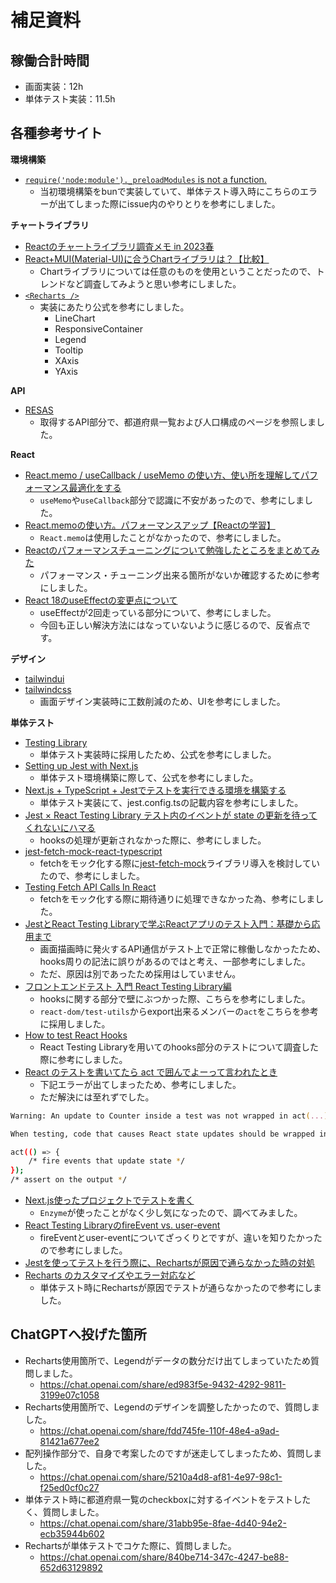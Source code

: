 # 補足資料

## 稼働合計時間

- 画面実装：12h
- 単体テスト実装：11.5h

## 各種参考サイト

**環境構築**

- [`require('node:module')._preloadModules` is not a function.](https://github.com/oven-sh/bun/issues/6227)
  - 当初環境構築をbunで実装していて、単体テスト導入時にこちらのエラーが出てしまった際にissue内のやりとりを参考にしました。

**チャートライブラリ**

- [Reactのチャートライブラリ調査メモ in 2023春](https://zenn.dev/leftletter/articles/cdf3d30b74718c)
- [React+MUI(Material-UI)に合うChartライブラリは？【比較】](https://swamplabo.com/react-chart-libraries/)
  - Chartライブラリについては任意のものを使用ということだったので、トレンドなど調査してみようと思い参考にしました。
- [`<Recharts />`](https://recharts.org/en-US/api/LineChart)
  - 実装にあたり公式を参考にしました。
    - LineChart
    - ResponsiveContainer
    - Legend
    - Tooltip
    - XAxis
    - YAxis

**API**

- [RESAS](https://opendata.resas-portal.go.jp/docs/api/v1/prefectures.html)
  - 取得するAPI部分で、都道府県一覧および人口構成のページを参照しました。

**React**

- [React.memo / useCallback / useMemo の使い方、使い所を理解してパフォーマンス最適化をする](https://qiita.com/soarflat/items/b9d3d17b8ab1f5dbfed2)
  - `useMemo`や`useCallback`部分で認識に不安があったので、参考にしました。
- [React.memoの使い方。パフォーマンスアップ【Reactの学習】](https://usconsort.com/react-memo-typescript/)
  - `React.memo`は使用したことがなかったので、参考にしました。
- [Reactのパフォーマンスチューニングについて勉強したところをまとめてみた](https://watataku-blog.vercel.app/blog/17l_n9b8e0)
  - パフォーマンス・チューニング出来る箇所がないか確認するために参考にしました。
- [React 18のuseEffectの変更点について](https://zenn.dev/takeharu/scraps/d14cf9d4239ec4)
  - useEffectが2回走っている部分について、参考にしました。
  - 今回も正しい解決方法にはなっていないように感じるので、反省点です。

**デザイン**

- [tailwindui](https://tailwindui.com/components)
- [tailwindcss](https://tailwindcss.com/docs/customizing-colors)
  - 画面デザイン実装時に工数削減のため、UIを参考にしました。

**単体テスト**

- [Testing Library](https://testing-library.com/docs/react-testing-library/api)
  - 単体テスト実装時に採用したため、公式を参考にしました。
- [Setting up Jest with Next.js](https://nextjs.org/docs/app/building-your-application/testing/jest)
  - 単体テスト環境構築に際して、公式を参考にしました。
- [Next.js + TypeScript + Jestでテストを実行できる環境を構築する](https://qiita.com/masakiwakabayashi/items/204ed2b32254bbc9a5c1)
  - 単体テスト実装にて、jest.config.tsの記載内容を参考にしました。
- [Jest × React Testing Library テスト内のイベントが state の更新を待ってくれないにハマる](https://chaika.hatenablog.com/entry/2023/08/21/083000)
  - hooksの処理が更新されなかった際に、参考にしました。
- [jest-fetch-mock-react-typescript](https://github.com/mayraamaral/jest-fetch-mock-react-typescript/blob/main/src/App.test.tsx)
  - fetchをモック化する際に[jest-fetch-mock](https://www.npmjs.com/package/jest-fetch-mock)ライブラリ導入を検討していたので、参考にしました。
- [Testing Fetch API Calls In React](https://medium.com/@razita.afrina/testing-fetch-api-calls-in-react-7f047ac2d220)
  - fetchをモック化する際に期待通りに処理できなかった為、参考にしました。
- [JestとReact Testing Libraryで学ぶReactアプリのテスト入門：基礎から応用まで](https://dev-k.hatenablog.com/entry/jest-react-testing-library-react-testing-tutorial#Jest%E3%81%A8RTL%E3%81%AE%E3%83%A2%E3%83%83%E3%82%AF)
  - 画面描画時に発火するAPI通信がテスト上で正常に稼働しなかったため、hooks周りの記法に誤りがあるのではと考え、一部参考にしました。
  - ただ、原因は別であったため採用はしていません。
- [フロントエンドテスト 入門 React Testing Library編](https://zenn.dev/hinoshin/articles/c598b2d5126421#%E3%82%AB%E3%82%B9%E3%82%BF%E3%83%A0%E3%83%95%E3%83%83%E3%82%AF)
  - hooksに関する部分で壁にぶつかった際、こちらを参考にしました。
  - `react-dom/test-utils`からexport出来るメンバーの`act`をこちらを参考に採用しました。
- [How to test React Hooks](https://blog.logrocket.com/test-react-hooks/)
  - React Testing Libraryを用いてのhooks部分のテストについて調査した際に参考にしました。
- [React のテストを書いてたら act で囲んでよーって言われたとき](https://bufferings.hatenablog.com/entry/2021/11/18/015809)
  - 下記エラーが出てしまったため、参考にしました。
  - ただ解決には至れずでした。

```zsh
Warning: An update to Counter inside a test was not wrapped in act(...).

When testing, code that causes React state updates should be wrapped into act(...):

act(() => {
    /* fire events that update state */
});
/* assert on the output */
```

- [Next.js使ったプロジェクトでテストを書く](https://zenn.dev/slowhand/articles/7bfe83207b434d)
  - `Enzyme`が使ったことがなく少し気になったので、調べてみました。
- [React Testing LibraryのfireEvent vs. user-event](https://zenn.dev/k_log24/articles/4c1cd37ff0ca50)
  - fireEventとuser-eventについてざっくりとですが、違いを知りたかったので参考にしました。
- [Jestを使ってテストを行う際に、Rechartsが原因で通らなかった時の対処](https://qiita.com/otohusan/items/530b7a645c119ce78daa)
- [Recharts のカスタマイズやエラー対応など](https://zenn.dev/kurosame/scraps/7fd9ab72bcea83)
  - 単体テスト時にRechartsが原因でテストが通らなかったので参考にしました。


## ChatGPTへ投げた箇所

- Recharts使用箇所で、Legendがデータの数分だけ出てしまっていたため質問しました。
  - https://chat.openai.com/share/ed983f5e-9432-4292-9811-3199e07c1058
- Recharts使用箇所で、Legendのデザインを調整したかったので、質問しました。
  - https://chat.openai.com/share/fdd745fe-110f-48e4-a9ad-81421a677ee2
- 配列操作部分で、自身で考案したのですが迷走してしまったため、質問しました。
  - https://chat.openai.com/share/5210a4d8-af81-4e97-98c1-f25ed0cf0c27
- 単体テスト時に都道府県一覧のcheckboxに対するイベントをテストしたく、質問しました。
  - https://chat.openai.com/share/31abb95e-8fae-4d40-94e2-ecb35944b602
- Rechartsが単体テストでコケた際に、質問しました。
  - https://chat.openai.com/share/840be714-347c-4247-be88-652d63129892
